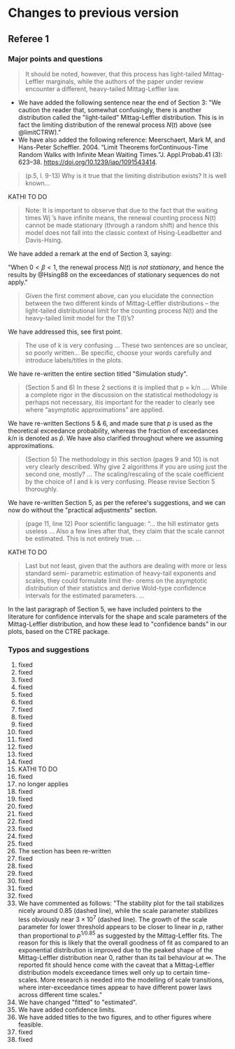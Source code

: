 # Changes to previous version

## Referee 1

### Major points and questions

> It should be noted, however, that this process has light-tailed
Mittag-Leffler marginals, while the authors of the paper under review encounter a
different, heavy-tailed Mittag-Leffler law.

+ We have added the following sentence near the end of Section 3: 
"We caution the reader that, somewhat confusingly, there is another distribution
called the "light-tailed" Mittag-Leffler distribution.  This is in fact the 
limiting distribution of the renewal process $N(t)$ above (see @limitCTRW)."
+ We have also added the following reference: 
Meerschaert, Mark M, and Hans-Peter Scheffler. 2004. “Limit Theorems forContinuous-Time Random Walks with Infinite Mean Waiting Times.”J. Appl.Probab.41 (3): 623–38. https://doi.org/10.1239/jap/1091543414.

> (p.5, l. 9-13) Why is it true that the limiting distribution exists? It is well known... 

KATHI TO DO

> Note: It is important to observe that due to the fact that the waiting times Wj ’s have infinite
means, the renewal counting process N(t) cannot be made stationary (through a random shift) and hence this model does not fall into the classic context of Hsing-Leadbetter and Davis-Hsing.

We have added a remark at the end of Section 3, saying: 

"When $0 < \beta < 1$, the renewal process $N(t)$ is _not stationary_, 
and hence the results by @Hsing88 on the exceedances of stationary sequences
do not apply."

> Given the first comment above, can you elucidate the connection between the two different kinds of Mittag-Leffler distributions – the light-tailed distributional limit for the counting process N(t) and the heavy-tailed limit model for the T(l)’s?

We have addressed this, see first point. 

> The use of k is very confusing ... These two sentences are so unclear, so poorly written...  Be specific, choose your words carefully and introduce labels/titles in the plots.

We have re-written the entire section titled "Simulation study". 

> (Section 5 and 6) In these 2 sections it is implied that p = k/n .... While a complete rigor in the discussion on the statistical methodology is perhaps not necessary, itis important for the reader to clearly see where “asymptotic approximations” are applied.

We have re-written Sections 5 & 6, and made sure that $p$ is used as the theoretical exceedance probability, whereas the fraction of exceedances $k/n$ is denoted as $\hat p$. We have also clarified throughout where we assuming approximations.

> (Section 5) The methodology in this section (pages 9 and 10) is not very clearly described. Why give 2 algorithms if you are using just the second one, mostly? ... The scaling/rescaling of the scale coefficient by the choice of l and k is very confusing. Please revise Section 5 thoroughly.

We have re-written Section 5, as per the referee's suggestions, and we can now do without the "practical adjustments" section. 

> (page 11, line 12) Poor scientific language: “... the hill estimator gets useless ... Also a few lines after that, they claim that the scale cannot be estimated. This is not entirely true. ... 

KATHI TO DO

> Last but not least, given that the authors are dealing with more or less standard semi- parametric estimation of heavy-tail exponents and scales, they could formulate limit the- orems on the asymptotic distribution of their statistics and derive Wold-type confidence intervals for the estimated parameters. ... 

In the last paragraph of Section 5, we have included pointers to the literature for confidence intervals for the shape and scale parameters of the Mittag-Leffler distribution, and how these lead to "confidence bands" in our plots, based on the CTRE package. 


### Typos and suggestions

1. fixed
2. fixed
3. fixed
4. fixed
5. fixed
6. fixed
7. fixed
8. fixed
9. fixed
10. fixed
11. fixed
12. fixed
13. fixed
14. fixed
15. KATHI TO DO
16. fixed
17. no longer applies
18. fixed
19. fixed
20. fixed
21. fixed
22. fixed
23. fixed
24. fixed
25. fixed
26. The section has been re-written
27. fixed
28. fixed
29. fixed
30. fixed
31. fixed
32. fixed
33. We have commented as follows: 
    "The stability plot for the tail stabilizes nicely around 0.85 (dashed line), while 
    the scale parameter stabilizes less obviously near $3 \times 10^7$ (dashed line).
    The growth of the scale parameter for lower threshold appears to be closer to linear in $p$, 
    rather than proportional to $p^{1/0.85}$ as suggested by the Mittag-Leffler
    fits. The reason for this is likely that the overall goodness of fit as 
    compared to an exponential distribution is improved due to the 
    peaked shape of the Mittag-Leffler distribution near $0$,
    rather than its tail behaviour at $\infty$.
    The reported fit should hence come with the caveat that a Mittag-Leffler 
    distribution models exceedance times well only up to certain time-scales. 
    More research is needed into the modelling of scale transitions, where
    inter-exceedance times appear to have different power laws across different 
    time scales."
34. We have changed "fitted" to "estimated".
35. We have added confidence limits.
36. We have added titles to the two figures, and to other figures where 
    feasible. 
37. fixed
38. fixed
